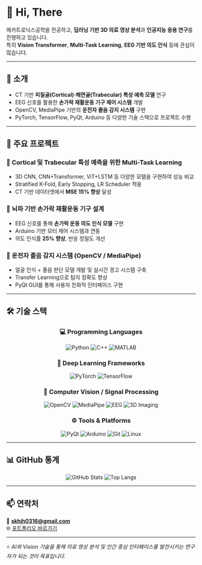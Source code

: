# 👋 Hi, There
메카트로닉스공학을 전공하고, **딥러닝 기반 3D 의료 영상 분석**과 **인공지능 응용 연구**를 진행하고 있습니다.  
특히 **Vision Transformer**, **Multi-Task Learning**, **EEG 기반 의도 인식** 등에 관심이 많습니다.  

---

## 🧠 소개
- CT 기반 **피질골(Cortical)·해면골(Trabecular) 특성 예측 모델** 연구  
- EEG 신호를 활용한 **손가락 재활운동 기구 제어 시스템** 개발  
- OpenCV, MediaPipe 기반의 **운전자 졸음 감지 시스템** 구현  
- PyTorch, TensorFlow, PyQt, Arduino 등 다양한 기술 스택으로 프로젝트 수행  

---

## 🚀 주요 프로젝트

### 🦴 Cortical 및 Trabecular 특성 예측을 위한 Multi-Task Learning  
- 3D CNN, CNN+Transformer, ViT+LSTM 등 다양한 모델을 구현하여 성능 비교  
- Stratified K-Fold, Early Stopping, LR Scheduler 적용  
- CT 기반 데이터셋에서 **MSE 15% 향상** 달성  

### 🧠 뇌파 기반 손가락 재활운동 기구 설계  
- EEG 신호를 통해 **손가락 운동 의도 인식 모델** 구현  
- Arduino 기반 모터 제어 시스템과 연동  
- 의도 인식률 **25% 향상**, 반응 정밀도 개선  

### 🚗 운전자 졸음 감지 시스템 (OpenCV / MediaPipe)  
- 얼굴 인식 + 졸음 판단 모델 개발 및 실시간 경고 시스템 구축  
- Transfer Learning으로 탐지 정확도 향상  
- PyQt GUI를 통해 사용자 친화적 인터페이스 구현  

---

## 🛠️ 기술 스택

<div align="center">

### 💻 Programming Languages  
![Python](https://img.shields.io/badge/Python-3776AB?style=for-the-badge&logo=python&logoColor=white)
![C++](https://img.shields.io/badge/C++-00599C?style=for-the-badge&logo=cplusplus&logoColor=white)
![MATLAB](https://img.shields.io/badge/MATLAB-0076A8?style=for-the-badge&logo=mathworks&logoColor=white)

### 🤖 Deep Learning Frameworks  
![PyTorch](https://img.shields.io/badge/PyTorch-EE4C2C?style=for-the-badge&logo=pytorch&logoColor=white)
![TensorFlow](https://img.shields.io/badge/TensorFlow-FF6F00?style=for-the-badge&logo=tensorflow&logoColor=white)

### 🧩 Computer Vision / Signal Processing  
![OpenCV](https://img.shields.io/badge/OpenCV-5C3EE8?style=for-the-badge&logo=opencv&logoColor=white)
![MediaPipe](https://img.shields.io/badge/MediaPipe-4285F4?style=for-the-badge&logo=google&logoColor=white)
![EEG](https://img.shields.io/badge/EEG%20Signal-009688?style=for-the-badge)
![3D Imaging](https://img.shields.io/badge/3D%20Image%20Processing-673AB7?style=for-the-badge)

### ⚙️ Tools & Platforms  
![PyQt](https://img.shields.io/badge/PyQt-41CD52?style=for-the-badge&logo=qt&logoColor=white)
![Arduino](https://img.shields.io/badge/Arduino-00979D?style=for-the-badge&logo=arduino&logoColor=white)
![Git](https://img.shields.io/badge/Git-F05032?style=for-the-badge&logo=git&logoColor=white)
![Linux](https://img.shields.io/badge/Linux-FCC624?style=for-the-badge&logo=linux&logoColor=black)

</div>

---

## 📊 GitHub 통계

<div align="center">

![GitHub Stats](https://github-readme-stats.vercel.app/api?username=jiho-han&show_icons=true&theme=tokyonight)
![Top Langs](https://github-readme-stats.vercel.app/api/top-langs/?username=jiho-han&layout=compact&theme=tokyonight)

</div>

---

## 📫 연락처  
📧 **skhjh0316@gmail.com**  
🌐 [포트폴리오 바로가기](https://hanjiho.journoportfolio.com/)  

---

⭐️ *AI와 Vision 기술을 통해 의료 영상 분석 및 인간 중심 인터페이스를 발전시키는 연구자가 되는 것이 목표입니다.*
